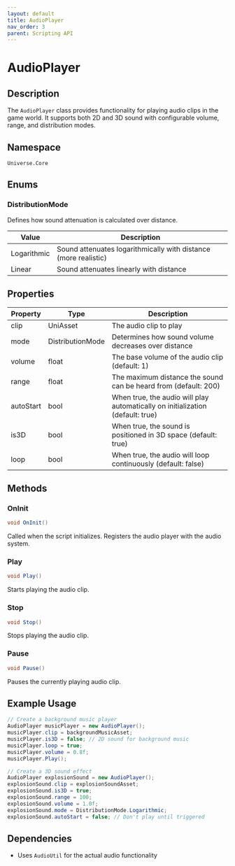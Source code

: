 ```yaml
---
layout: default
title: AudioPlayer
nav_order: 3
parent: Scripting API
---
```

# AudioPlayer

## Description
The `AudioPlayer` class provides functionality for playing audio clips in the game world. It supports both 2D and 3D sound with configurable volume, range, and distribution modes.

## Namespace
`Universe.Core`

## Enums

### DistributionMode
Defines how sound attenuation is calculated over distance.

| Value | Description |
|-------|-------------|
| Logarithmic | Sound attenuates logarithmically with distance (more realistic) |
| Linear | Sound attenuates linearly with distance |

## Properties

| Property | Type | Description |
|----------|------|-------------|
| clip | UniAsset | The audio clip to play |
| mode | DistributionMode | Determines how sound volume decreases over distance |
| volume | float | The base volume of the audio clip (default: 1) |
| range | float | The maximum distance the sound can be heard from (default: 200) |
| autoStart | bool | When true, the audio will play automatically on initialization (default: true) |
| is3D | bool | When true, the sound is positioned in 3D space (default: true) |
| loop | bool | When true, the audio will loop continuously (default: false) |

## Methods

### OnInit
```csharp
void OnInit()
```
Called when the script initializes. Registers the audio player with the audio system.

### Play
```csharp
void Play()
```
Starts playing the audio clip.

### Stop
```csharp
void Stop()
```
Stops playing the audio clip.

### Pause
```csharp
void Pause()
```
Pauses the currently playing audio clip.

## Example Usage
```csharp
// Create a background music player
AudioPlayer musicPlayer = new AudioPlayer();
musicPlayer.clip = backgroundMusicAsset;
musicPlayer.is3D = false; // 2D sound for background music
musicPlayer.loop = true;
musicPlayer.volume = 0.8f;
musicPlayer.Play();

// Create a 3D sound effect
AudioPlayer explosionSound = new AudioPlayer();
explosionSound.clip = explosionSoundAsset;
explosionSound.is3D = true;
explosionSound.range = 100;
explosionSound.volume = 1.0f;
explosionSound.mode = DistributionMode.Logarithmic;
explosionSound.autoStart = false; // Don't play until triggered
```

## Dependencies
- Uses `AudioUtil` for the actual audio functionality
